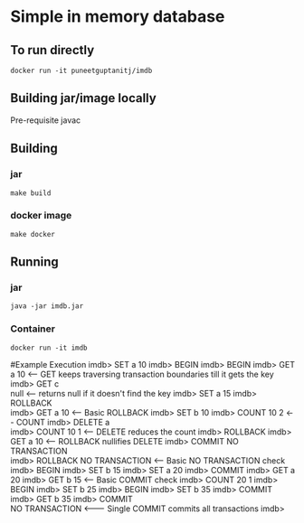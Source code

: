 # Simple in memory database
## To run directly  
```
docker run -it puneetguptanitj/imdb
```
## Building jar/image locally
Pre-requisite javac

## Building
### jar
```
make build
```
### docker image
```
make docker
```
## Running
### jar
```
java -jar imdb.jar
```
### Container
```
docker run -it imdb
```

#Example Execution
	imdb> SET a 10
	imdb> BEGIN
	imdb> BEGIN
	imdb> GET a
	10                   <-- GET keeps traversing transaction boundaries till it gets the key
	imdb> GET c          
	null                 <-- returns null if it doesn't find the key
	imdb> SET a 15
	imdb> ROLLBACK     
	imdb> GET a
	10                   <-- Basic ROLLBACK
	imdb> SET b 10
	imdb> COUNT 10
	2                    <-- COUNT 
	imdb> DELETE a       
	imdb> COUNT 10
	1                    <-- DELETE reduces the count
	imdb> ROLLBACK
	imdb> GET a
	10                   <-- ROLLBACK nullifies DELETE
	imdb> COMMIT
	NO TRANSACTION        
	imdb> ROLLBACK
	NO TRANSACTION       <-- Basic NO TRANSACTION check
	imdb> BEGIN
	imdb> SET b 15
	imdb> SET a 20
	imdb> COMMIT
	imdb> GET a
	20
	imdb> GET b
	15                   <-- Basic COMMIT check
	imdb> COUNT 20
	1
	imdb> BEGIN
	imdb> SET b 25
	imdb> BEGIN
	imdb> SET b 35
	imdb> COMMIT
	imdb> GET b
	35
	imdb> COMMIT         
	NO TRANSACTION       <--- Single COMMIT commits all transactions
	imdb>

